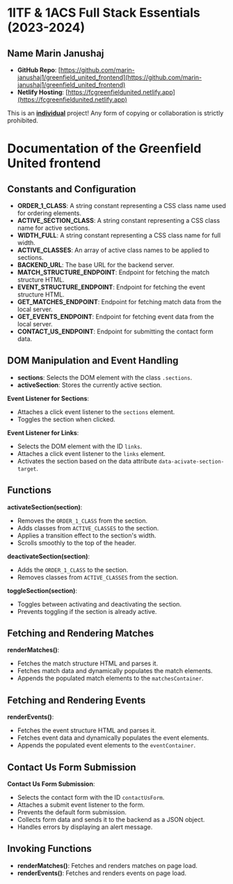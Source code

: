 # 1ITF & 1ACS Full Stack Essentials (2023-2024)

## Name Marin Janushaj

- **GitHub Repo**: [https://github.com/marin-janushaj1/greenfield_united_frontend](https://github.com/marin-janushaj1/greenfield_united_frontend)
- **Netlify Hosting**: [https://fcgreenfieldunited.netlify.app](https://fcgreenfieldunited.netlify.app)

This is an **<u>individual</u>** project! Any form of copying or collaboration is strictly prohibited.

# Documentation of the Greenfield United frontend

## Constants and Configuration

- **ORDER_1_CLASS**: A string constant representing a CSS class name used for ordering elements.
- **ACTIVE_SECTION_CLASS**: A string constant representing a CSS class name for active sections.
- **WIDTH_FULL**: A string constant representing a CSS class name for full width.
- **ACTIVE_CLASSES**: An array of active class names to be applied to sections.
- **BACKEND_URL**: The base URL for the backend server.
- **MATCH_STRUCTURE_ENDPOINT**: Endpoint for fetching the match structure HTML.
- **EVENT_STRUCTURE_ENDPOINT**: Endpoint for fetching the event structure HTML.
- **GET_MATCHES_ENDPOINT**: Endpoint for fetching match data from the local server.
- **GET_EVENTS_ENDPOINT**: Endpoint for fetching event data from the local server.
- **CONTACT_US_ENDPOINT**: Endpoint for submitting the contact form data.

## DOM Manipulation and Event Handling

- **sections**: Selects the DOM element with the class `.sections`.
- **activeSection**: Stores the currently active section.

**Event Listener for Sections**:
- Attaches a click event listener to the `sections` element.
- Toggles the section when clicked.

**Event Listener for Links**:
- Selects the DOM element with the ID `links`.
- Attaches a click event listener to the `links` element.
- Activates the section based on the data attribute `data-acivate-section-target`.

## Functions

**activateSection(section)**:
- Removes the `ORDER_1_CLASS` from the section.
- Adds classes from `ACTIVE_CLASSES` to the section.
- Applies a transition effect to the section's width.
- Scrolls smoothly to the top of the header.

**deactivateSection(section)**:
- Adds the `ORDER_1_CLASS` to the section.
- Removes classes from `ACTIVE_CLASSES` from the section.

**toggleSection(section)**:
- Toggles between activating and deactivating the section.
- Prevents toggling if the section is already active.

## Fetching and Rendering Matches

**renderMatches()**:
- Fetches the match structure HTML and parses it.
- Fetches match data and dynamically populates the match elements.
- Appends the populated match elements to the `matchesContainer`.

## Fetching and Rendering Events

**renderEvents()**:
- Fetches the event structure HTML and parses it.
- Fetches event data and dynamically populates the event elements.
- Appends the populated event elements to the `eventContainer`.

## Contact Us Form Submission

**Contact Us Form Submission**:
- Selects the contact form with the ID `contactUsForm`.
- Attaches a submit event listener to the form.
- Prevents the default form submission.
- Collects form data and sends it to the backend as a JSON object.
- Handles errors by displaying an alert message.

## Invoking Functions

- **renderMatches()**: Fetches and renders matches on page load.
- **renderEvents()**: Fetches and renders events on page load.